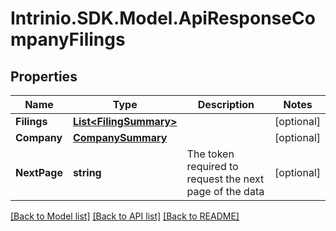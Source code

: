 # Intrinio.SDK.Model.ApiResponseCompanyFilings
## Properties

Name | Type | Description | Notes
------------ | ------------- | ------------- | -------------
**Filings** | [**List&lt;FilingSummary&gt;**](FilingSummary.md) |  | [optional] 
**Company** | [**CompanySummary**](CompanySummary.md) |  | [optional] 
**NextPage** | **string** | The token required to request the next page of the data | [optional] 

[[Back to Model list]](../README.md#documentation-for-models) [[Back to API list]](../README.md#documentation-for-api-endpoints) [[Back to README]](../README.md)


